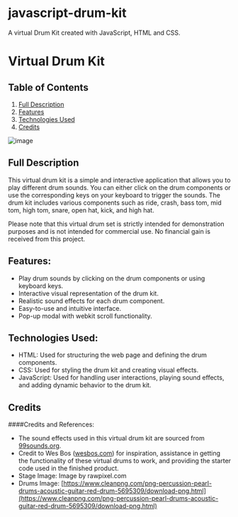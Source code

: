 # javascript-drum-kit
A virtual Drum Kit created with JavaScript, HTML and CSS. 


# Virtual Drum Kit

## Table of Contents
1. [Full Description](#description)
2. [Features](#features)
3. [Technologies Used](#technologies)
4. [Credits](#credits)

![image](https://github.com/robbinwilson24/javascript-drum-kit/assets/123034061/ca2ae89f-9be9-4e75-996b-7c3fb5d01992)


## Full Description  <a name="description"/>

This virtual drum kit is a simple and interactive application that allows you to play different drum sounds. 
You can either click on the drum components or use the corresponding keys on your keyboard to trigger the sounds. 
The drum kit includes various components such as ride, crash, bass tom, mid tom, high tom, snare, open hat, kick, and high hat.

Please note that this virtual drum set is strictly intended for demonstration purposes and is not intended for commercial use. 
No financial gain is received from this project.

## Features: <a name="features"/>
- Play drum sounds by clicking on the drum components or using keyboard keys.
- Interactive visual representation of the drum kit.
- Realistic sound effects for each drum component.
- Easy-to-use and intuitive interface.
- Pop-up modal with webkit scroll functionality. 

## Technologies Used: <a name="technologies"/>

- HTML: Used for structuring the web page and defining the drum components.
- CSS: Used for styling the drum kit and creating visual effects.
- JavaScript: Used for handling user interactions, playing sound effects, and adding dynamic behavior to the drum kit.

## Credits  <a name="credits"/>
####Credits and References:

- The sound effects used in this virtual drum kit are sourced from [99sounds.org](https://99sounds.org).
- Credit to Wes Bos ([wesbos.com](https://wesbos.com)) for inspiration, assistance in getting the functionality of these virtual drums to work, and providing the starter code used in the finished product.
- Stage Image: Image by rawpixel.com
- Drums Image: [https://www.cleanpng.com/png-percussion-pearl-drums-acoustic-guitar-red-drum-5695309/download-png.html](https://www.cleanpng.com/png-percussion-pearl-drums-acoustic-guitar-red-drum-5695309/download-png.html)

